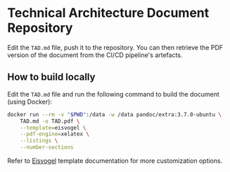 # Technical Architecture Document Repository

Edit the `TAD.md` file, push it to the repository. You can then retrieve the PDF version of the document from the CI/CD pipeline's artefacts.

## How to build locally

Edit the `TAD.md` file and run the following command to build the document (using Docker):

```bash
docker run --rm -v "$PWD":/data -w /data pandoc/extra:3.7.0-ubuntu \
    TAD.md -o TAD.pdf \
    --template=eisvogel \
    --pdf-engine=xelatex \
    --listings \
    --number-sections
```

Refer to [Eisvogel](https://github.com/enhuiz/eisvogel) template documentation for more customization options.
